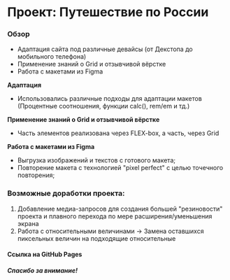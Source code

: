 # Проект: Путешествие по России

### Обзор
* Адаптация сайта под различные девайсы (от Декстопа до мобильного телефона)
* Применение знаний о Grid и отзывчивой вёрстке
* Работа с макетами из Figma

**Адаптация**

* Использовались различные подходы для адаптации макетов (Процентные соотношения, функции calc(), rem/em и тд.)

**Применение знаний о Grid и отзывчивой вёрстке**

* Часть элементов реализована через FLEX-box, а часть, через Grid

**Работа с макетами из Figma**

* Выгрузка изображений и текстов с готового макета;
* Повторение макета с технологией "pixel perfect" с целью точечного повторения;

### Возможные доработки проекта: 
1. Добавление медиа-запросов для создания большей "резиновости" проекта и плавного перехода по мере расширения/уменьшения экрана
2. Работа с относительными величинами -> Замена оставшихся пиксельных величин на подходящие относительные

#### Ссылка на GitHub Pages

##### Спасибо за внимание!
